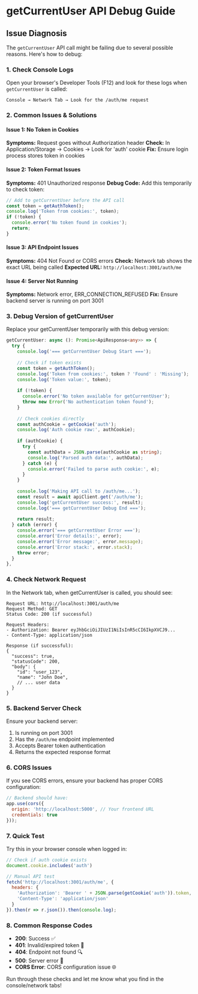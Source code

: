 # getCurrentUser API Debug Guide

## Issue Diagnosis

The `getCurrentUser` API call might be failing due to several possible reasons. Here's how to debug:

### 1. Check Console Logs

Open your browser's Developer Tools (F12) and look for these logs when `getCurrentUser` is called:

```
Console → Network Tab → Look for the /auth/me request
```

### 2. Common Issues & Solutions

#### **Issue 1: No Token in Cookies**
**Symptoms:** Request goes without Authorization header
**Check:** In Application/Storage → Cookies → Look for 'auth' cookie
**Fix:** Ensure login process stores token in cookies

#### **Issue 2: Token Format Issues**
**Symptoms:** 401 Unauthorized response
**Debug Code:** Add this temporarily to check token:
```typescript
// Add to getCurrentUser before the API call
const token = getAuthToken();
console.log('Token from cookies:', token);
if (!token) {
  console.error('No token found in cookies');
  return;
}
```

#### **Issue 3: API Endpoint Issues**
**Symptoms:** 404 Not Found or CORS errors
**Check:** Network tab shows the exact URL being called
**Expected URL:** `http://localhost:3001/auth/me`

#### **Issue 4: Server Not Running**
**Symptoms:** Network error, ERR_CONNECTION_REFUSED
**Fix:** Ensure backend server is running on port 3001

### 3. Debug Version of getCurrentUser

Replace your getCurrentUser temporarily with this debug version:

```typescript
getCurrentUser: async (): Promise<ApiResponse<any>> => {
  try {
    console.log('=== getCurrentUser Debug Start ===');
    
    // Check if token exists
    const token = getAuthToken();
    console.log('Token from cookies:', token ? 'Found' : 'Missing');
    console.log('Token value:', token);
    
    if (!token) {
      console.error('No token available for getCurrentUser');
      throw new Error('No authentication token found');
    }
    
    // Check cookies directly
    const authCookie = getCookie('auth');
    console.log('Auth cookie raw:', authCookie);
    
    if (authCookie) {
      try {
        const authData = JSON.parse(authCookie as string);
        console.log('Parsed auth data:', authData);
      } catch (e) {
        console.error('Failed to parse auth cookie:', e);
      }
    }
    
    console.log('Making API call to /auth/me...');
    const result = await apiClient.get('/auth/me');
    console.log('getCurrentUser success:', result);
    console.log('=== getCurrentUser Debug End ===');
    
    return result;
  } catch (error) {
    console.error('=== getCurrentUser Error ===');
    console.error('Error details:', error);
    console.error('Error message:', error.message);
    console.error('Error stack:', error.stack);
    throw error;
  }
},
```

### 4. Check Network Request

In the Network tab, when getCurrentUser is called, you should see:

```
Request URL: http://localhost:3001/auth/me
Request Method: GET
Status Code: 200 (if successful)

Request Headers:
- Authorization: Bearer eyJhbGciOiJIUzI1NiIsInR5cCI6IkpXVCJ9...
- Content-Type: application/json

Response (if successful):
{
  "success": true,
  "statusCode": 200,
  "body": {
    "id": "user_123",
    "name": "John Doe",
    // ... user data
  }
}
```

### 5. Backend Server Check

Ensure your backend server:
1. Is running on port 3001
2. Has the `/auth/me` endpoint implemented
3. Accepts Bearer token authentication
4. Returns the expected response format

### 6. CORS Issues

If you see CORS errors, ensure your backend has proper CORS configuration:
```javascript
// Backend should have:
app.use(cors({
  origin: 'http://localhost:5000', // Your frontend URL
  credentials: true
}));
```

### 7. Quick Test

Try this in your browser console when logged in:
```javascript
// Check if auth cookie exists
document.cookie.includes('auth')

// Manual API test
fetch('http://localhost:3001/auth/me', {
  headers: {
    'Authorization': 'Bearer ' + JSON.parse(getCookie('auth')).token,
    'Content-Type': 'application/json'
  }
}).then(r => r.json()).then(console.log);
```

### 8. Common Response Codes

- **200**: Success ✅
- **401**: Invalid/expired token 🔑
- **404**: Endpoint not found 🔍
- **500**: Server error 🚨
- **CORS Error**: CORS configuration issue 🌐

Run through these checks and let me know what you find in the console/network tabs!
